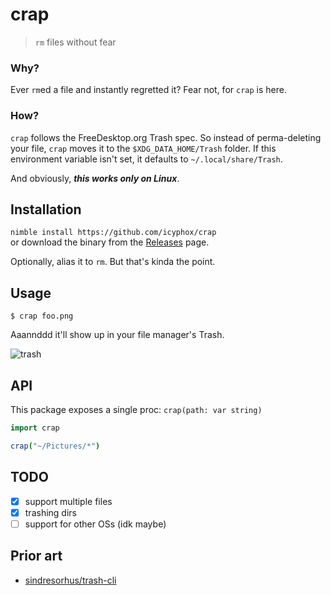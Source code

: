 # crap
> `rm` files without fear

### Why?
Ever `rm`ed a file and instantly regretted it? Fear not, for `crap` is here. 

### How?
`crap` follows the FreeDesktop.org Trash spec. So instead of perma-deleting your file, `crap` moves it to the `$XDG_DATA_HOME/Trash` folder. If this environment variable isn't set, it defaults to `~/.local/share/Trash`.

And obviously, ***this works only on Linux***. 

## Installation
`nimble install https://github.com/icyphox/crap`  
or download the binary from the [Releases](https://github.com/icyphox/crap/releases/) page.

Optionally, alias it to `rm`. But that's kinda the point.

## Usage
```console
$ crap foo.png
```
Aaannddd it'll show up in your file manager's Trash.

![trash](https://x.ph0x.me/H6iNv.png)

## API
This package exposes a single proc: `crap(path: var string)`

```nim
import crap

crap("~/Pictures/*")

```

## TODO
- [x] support multiple files
- [x] trashing dirs
- [ ] support for other OSs (idk maybe)

## Prior art
- [sindresorhus/trash-cli](https://github.com/sindresorhus/trash-cli)
